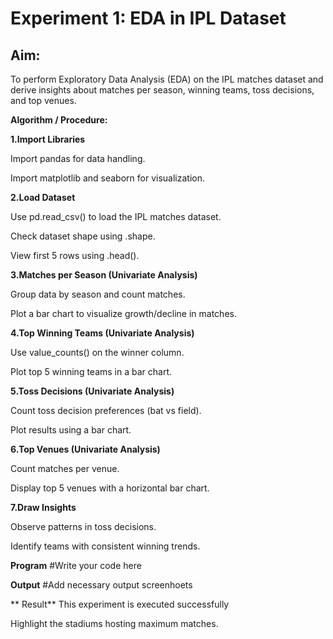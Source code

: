 # Experiment 1: EDA in IPL Dataset

## Aim:

To perform Exploratory Data Analysis (EDA) on the IPL matches dataset and derive insights about matches per season, winning teams, toss decisions, and top venues.

**Algorithm / Procedure:**

**1.Import Libraries**

  Import pandas for data handling.
  
  Import matplotlib and seaborn for visualization.
  
**2.Load Dataset**

  Use pd.read_csv() to load the IPL matches dataset.
  
  Check dataset shape using .shape.
  
  View first 5 rows using .head().
  
**3.Matches per Season (Univariate Analysis)**

  Group data by season and count matches.
  
  Plot a bar chart to visualize growth/decline in matches.
  
**4.Top Winning Teams (Univariate Analysis)**

  Use value_counts() on the winner column.
  
  Plot top 5 winning teams in a bar chart.
  
**5.Toss Decisions (Univariate Analysis)**

  Count toss decision preferences (bat vs field).
  
  Plot results using a bar chart.

**6.Top Venues (Univariate Analysis)**

  Count matches per venue.
  
  Display top 5 venues with a horizontal bar chart.
  
**7.Draw Insights**

  Observe patterns in toss decisions.
  
  Identify teams with consistent winning trends.
  
  
  **Program**
  #Write your code here

  **Output**
  #Add necessary output screenhoets

 ** Result**
  This experiment is executed successfully



Highlight the stadiums hosting maximum matches.

